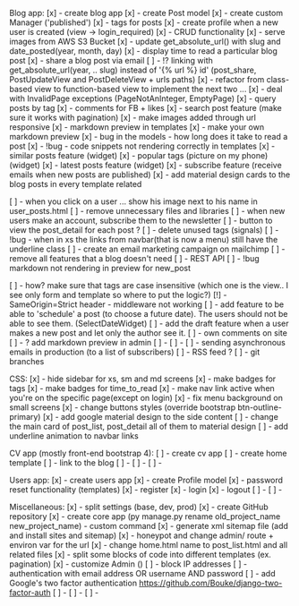 Blog app:
[x] - create blog app
[x] - create Post model
[x] - create custom Manager ('published')
[x] - tags for posts
[x] - create profile when a new user is created (view -> login_required)
[x] - CRUD functionality
[x] - serve images from AWS S3 Bucket
[x] - update get_absolute_url() with slug and date_posted(year, month, day)
[x] - display time to read a particular blog post
[x] - share a blog post via email
[ ] - !? linking with get_absolute_url(year, .. slug) instead of '{% url %} id' (post_share, PostUpdateView and PostDeleteView + urls paths)
[x] - refactor from class-based view to function-based view to implement the next two ...
[x] - deal with InvalidPage exceptions (PageNotAnInteger, EmptyPage)
[x] - query posts by tag
[x] - comments for FB + likes
[x] - search post feature (make sure it works with pagination)
[x] - make images added through url responsive
[x] - markdown preview in templates
[x] - make your own markdown preview
[x] - bug in the models - how long does it take to read a post
[x] - !bug - code snippets not rendering correctly in templates
[x] - similar posts feature (widget)
[x] - popular tags (picture on my phone) (widget)
[x] - latest posts feature (widget)
[x] - subscribe feature (receive emails when new posts are published)
[x] - add material design cards to the blog posts in every template related

[ ] - when you click on a user ... show his image next to his name in user_posts.html
[ ] - remove unnecessary files and libraries
[ ] - when new users make an account, subscribe them to the newsletter
[ ] - button to view the post_detail for each post ?
[ ] - delete unused tags (signals)
[ ] - !bug - when in xs the links from navbar(that is now a menu) still have the underline class
[ ] - create an email marketing campaign on mailchimp
[ ] - remove all features that a blog doesn't need
[ ] - REST API
[ ] - !bug markdown not rendering in preview for new_post

[ ] - how? make sure that tags are case insensitive (which one is the view.. I see only form and template so where to put the logic?)
[!] - SameOrigin=Strict header  - middleware not working
[ ] - add feature to be able to 'schedule' a post (to choose a future date). The users should not be able to see them. (SelectDateWidget)
[ ] - add the draft feature when a user makes a new post and let only the author see it.
[ ] - own comments on site
[ ] - ? add markdown preview in admin
[ ] -
[ ] -
[ ] - sending asynchronous emails in production (to a list of subscribers)
[ ] - RSS feed ?
[ ] - git branches

CSS:
[x] - hide sidebar for xs, sm and md screens
[x] - make badges for tags
[x] - make badges for time_to_read
[x] - make nav link active when you're on the specific page(except on login)
[x] - fix menu background on small screens
[x] - change buttons styles (override bootstrap btn-outline-primary)
[x] - add google material design to the side content
[ ] - change the main card of post_list, post_detail all of them to material design
[ ] - add underline animation to navbar links



CV app (mostly front-end bootstrap 4):
[ ] - create cv app
[ ] - create home template
[ ] - link to the blog
[ ] -
[ ] -
[ ] -



Users app:
[x] - create users app
[x] - create Profile model
[x] - password reset functionality (templates)
[x] - register
[x] - login
[x] - logout
[ ] -
[ ] -


Miscellaneous:
[x] - split settings (base, dev, prod)
[x] - create GitHub repository
[x] - create core app (py manage.py rename old_project_name new_project_name) - custom command
[x] - generate xml sitemap file (add and install sites and sitemap)
[x] - honeypot and change admin/ route + environ var for the url
[x] - change home.html name to post_list.html and all related files
[x] - split some blocks of code into different templates (ex. pagination)
[x] - customize Admin ()
[ ] - block IP addresses
[ ] - authentication with email address OR username AND password
[ ] - add Google's two factor authentication https://github.com/Bouke/django-two-factor-auth
[ ] -
[ ] -
[ ] -
